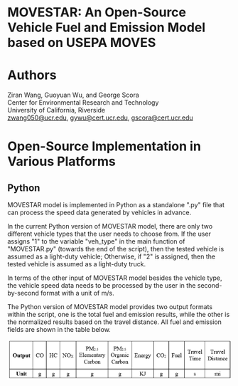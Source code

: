 MOVESTAR: An Open-Source Vehicle Fuel and Emission Model based on USEPA MOVES
============

Authors
============

  Ziran Wang, Guoyuan Wu, and George Scora\
  Center for Environmental Research and Technology\
  University of California, Riverside\
  zwang050@ucr.edu, gywu@cert.ucr.edu, gscora@cert.ucr.edu
  

Open-Source Implementation in Various Platforms
===============================================

Python
----------------

MOVESTAR model is implemented in Python as a standalone ".py"
file that can process the speed data generated by vehicles in
advance.

In the current Python version of MOVESTAR model, there are only two
different vehicle types that the user needs to choose from. If the user
assigns "1" to the variable "veh_type" in the main function of "MOVESTAR.py" 
(towards the end of the script), then the tested vehicle
is assumed as a light-duty vehicle; Otherwise, if "2" is assigned, then
the tested vehicle is assumed as a light-duty truck.

In terms of the other input of MOVESTAR model besides the vehicle type,
the vehicle speed data needs to be processed by the user in the
second-by-second format with a unit of m/s.

The Python version of MOVESTAR model provides two output 
formats within the script, one is the total
fuel and emission results, while the other is the normalized results based on the travel distance.
All fuel and emission fields are shown in the table below.

<img src="images/Output.PNG" align="middle" width="700"/>

